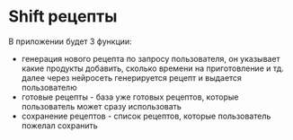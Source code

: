 # Shift рецепты

В приложении будет 3 функции: 
- генерация нового рецепта по запросу пользователя, он указывает какие продукты добавить, сколько времени на приготовление и тд. далее через нейросеть генерируется рецепт и выдается пользователю 
- готовые рецепты - база уже готовых рецептов, которые пользователь может сразу использовать
- сохранение рецептов - список рецептов, которые пользователь пожелал сохранить
